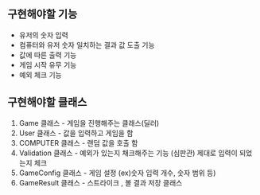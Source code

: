 ## 구현해야할 기능

- 유저의 숫자 입력
- 컴퓨터와 유저 숫자 일치하는 결과 값 도출 기능
- 값에 따른 출력 기능
- 게임 시작 유무 기능
- 예외 체크 기능

## 구현해야할 클래스

1. Game 클래스 - 게임을 진행해주는 클래스(딜러)
2. User 클래스 - 값을 입력하고 게임을 함
3. COMPUTER 클래스 - 랜덤 값을 호출 함
4. Validation 클래스 - 예외가 있는지 채크해주는 기능 (심판관) 제대로 입력이 되었는지 체크
5. GameConfig 클래스 - 게임 설정 (ex)숫자 입력 개수, 숫자 범위 등)
6. GameResult 클래스 - 스트라이크 , 볼 결과 저장 클래스 


